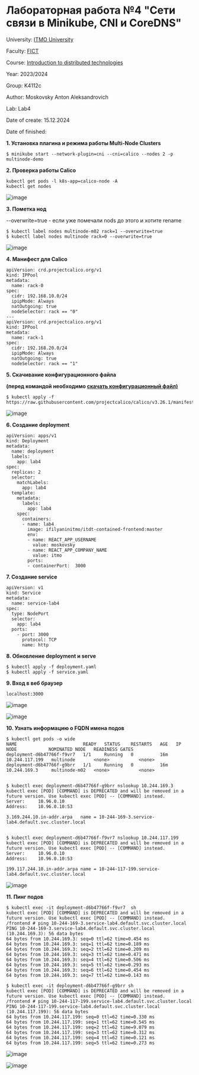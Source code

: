 # Лабораторная работа №4 "Сети связи в Minikube, CNI и CoreDNS"

University: [ITMO University](https://itmo.ru/ru/)

Faculty: [FICT](https://fict.itmo.ru)

Course: [Introduction to distributed technologies](https://github.com/itmo-ict-faculty/introduction-to-distributed-technologies)

Year: 2023/2024

Group: K4112с

Author: Moskovsky Anton Aleksandrovich

Lab: Lab4

Date of create: 15.12.2024

Date of finished: 

**1. Установка плагина и режима работы Multi-Node Clusters**
```
$ minikube start --network-plugin=cni --cni=calico --nodes 2 -p multinode-demo
```
**2. Проверка работы Calico**

```
kubectl get pods -l k8s-app=calico-node -A
kubectl get nodes
```
![image](https://github.com/user-attachments/assets/406b19c6-5cb3-49e5-9ed1-88bdc2e7872d)


**3. Пометка нод** 

--overwrite=true - если уже помечали nods до этого и хотите rename

```
$ kubectl label nodes multinode-m02 rack=1 --overwrite=true
$ kubectl label nodes multinode rack=0 --overwrite=true 
```
![image](https://github.com/user-attachments/assets/6eebac28-b55a-4ca4-9f68-175be2e31175)


**4. Манифест для Calico**

```
apiVersion: crd.projectcalico.org/v1
kind: IPPool
metadata:
  name: rack-0
spec:
  cidr: 192.168.10.0/24
  ipipMode: Always
  natOutgoing: true
  nodeSelector: rack == "0"
---
apiVersion: crd.projectcalico.org/v1
kind: IPPool
metadata:
  name: rack-1
spec:
  cidr: 192.168.20.0/24
  ipipMode: Always
  natOutgoing: true
  nodeSelector: rack == "1"
```

**5. Скачивание конфигурационного файла**

**(перед командой необходимо [скачать конфигурационный файл)](https://github.com/projectcalico/calico/blob/master/manifests/calicoctl.yaml)**
```
$ kubectl apply -f https://raw.githubusercontent.com/projectcalico/calico/v3.26.1/manifests/calico.yaml
```
![image](https://github.com/user-attachments/assets/06461263-5430-4809-a6c1-7f90efe99c70)

**6. Создание deployment**
```
apiVersion: apps/v1
kind: Deployment
metadata:
  name: deployment
  labels:
    app: lab4
spec:
  replicas: 2
  selector: 
    matchLabels:
      app: lab4
  template:
    metadata:
      labels:
        app: lab4
    spec:
      containers:
      - name: lab4
        image: ifilyaninitmo/itdt-contained-frontend:master
        env:
        - name: REACT_APP_USERNAME
          value: moskovsky
        - name: REACT_APP_COMPANY_NAME
          value: itmo
        ports:
        - containerPort:  3000

```

**7. Создание service**
```
apiVersion: v1
kind: Service
metadata:
  name: service-lab4
spec:
  type: NodePort
  selector:
    app: lab4
  ports:
    - port: 3000
      protocol: TCP
      name: http
```

**8. Обновление deployment и serve**
```
$ kubectl apply -f deployment.yaml
$ kubectl apply -f service.yaml
```

**9. Вход в веб браузер**
```
localhost:3000
```

![image](https://github.com/user-attachments/assets/709596e3-2859-4bff-9348-694cc1d3d93f)

![image](https://github.com/user-attachments/assets/e597cfda-3318-4e70-9d1b-05487586340c)


**10. Узнать информацию о FQDN имена подов**
```
$ kubectl get pods -o wide
NAME                         READY   STATUS    RESTARTS   AGE   IP               NODE            NOMINATED NODE   READINESS GATES
deployment-d6b47766f-f9vr7   1/1     Running   0          16m   10.244.117.199   multinode       <none>           <none>
deployment-d6b47766f-g9brr   1/1     Running   0          16m   10.244.169.3     multinode-m02   <none>           <none>


$ kubectl exec deployment-d6b47766f-g9brr nslookup 10.244.169.3 
kubectl exec [POD] [COMMAND] is DEPRECATED and will be removed in a future version. Use kubectl exec [POD] -- [COMMAND] instead.
Server:		10.96.0.10
Address:	10.96.0.10:53

3.169.244.10.in-addr.arpa	name = 10-244-169-3.service-lab4.default.svc.cluster.local


$ kubectl exec deployment-d6b47766f-f9vr7 nslookup 10.244.117.199
kubectl exec [POD] [COMMAND] is DEPRECATED and will be removed in a future version. Use kubectl exec [POD] -- [COMMAND] instead.
Server:		10.96.0.10
Address:	10.96.0.10:53

199.117.244.10.in-addr.arpa	name = 10-244-117-199.service-lab4.default.svc.cluster.local
```

![image](https://github.com/user-attachments/assets/e6a5140e-bad2-466d-af22-7053a912fe44)


**11. Пинг подов**
```
$ kubectl exec -it deployment-d6b47766f-f9vr7  sh
kubectl exec [POD] [COMMAND] is DEPRECATED and will be removed in a future version. Use kubectl exec [POD] -- [COMMAND] instead.
/frontend # ping 10-244-169-3.service-lab4.default.svc.cluster.local
PING 10-244-169-3.service-lab4.default.svc.cluster.local (10.244.169.3): 56 data bytes
64 bytes from 10.244.169.3: seq=0 ttl=62 time=0.454 ms
64 bytes from 10.244.169.3: seq=1 ttl=62 time=0.189 ms
64 bytes from 10.244.169.3: seq=2 ttl=62 time=0.209 ms
64 bytes from 10.244.169.3: seq=3 ttl=62 time=0.471 ms
64 bytes from 10.244.169.3: seq=4 ttl=62 time=0.506 ms
64 bytes from 10.244.169.3: seq=5 ttl=62 time=0.293 ms
64 bytes from 10.244.169.3: seq=6 ttl=62 time=0.454 ms
64 bytes from 10.244.169.3: seq=7 ttl=62 time=0.143 ms

$ kubectl exec -it deployment-d6b47766f-g9brr sh
kubectl exec [POD] [COMMAND] is DEPRECATED and will be removed in a future version. Use kubectl exec [POD] -- [COMMAND] instead.
/frontend # ping 10-244-117-199.service-lab4.default.svc.cluster.local
PING 10-244-117-199.service-lab4.default.svc.cluster.local (10.244.117.199): 56 data bytes
64 bytes from 10.244.117.199: seq=0 ttl=62 time=0.330 ms
64 bytes from 10.244.117.199: seq=1 ttl=62 time=0.545 ms
64 bytes from 10.244.117.199: seq=2 ttl=62 time=9.079 ms
64 bytes from 10.244.117.199: seq=3 ttl=62 time=0.312 ms
64 bytes from 10.244.117.199: seq=4 ttl=62 time=0.121 ms
64 bytes from 10.244.117.199: seq=5 ttl=62 time=0.273 ms
```
![image](https://github.com/user-attachments/assets/87a23847-8f90-43a3-b86a-657d43866469)

![image](https://github.com/user-attachments/assets/cd175231-076e-4842-8cdf-f6f56c988f64)



